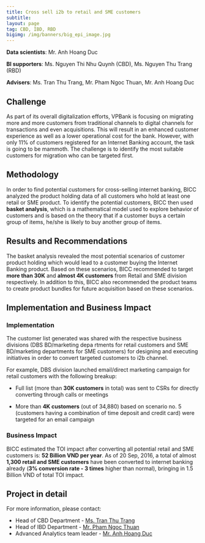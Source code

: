 ```yaml
---
title: Cross sell i2b to retail and SME customers
subtitle: 
layout: page
tag: CBD, IBD, RBD
bigimg: /img/banners/big_epi_image.jpg
---
```


**Data scientists**: Mr. Anh Hoang Duc

**BI supporters**: Ms. Nguyen Thi Nhu Quynh (CBD), Ms. Nguyen Thu Trang (RBD)

**Advisers**: Ms. Tran Thu Trang, Mr. Pham Ngoc Thuan, Mr. Anh Hoang Duc

## Challenge 

  As part of its overall digitalization efforts, VPBank is focusing on migrating 
  more and more customers from traditional channels to digital channels for transactions and even acquisitions. 
  This will result in an enhanced customer experience as well as a lower operational cost for the bank. 
  However, with only 11% of customers registered for an Internet Banking account, the task is going to be mammoth. 
  The challenge is to identify the most suitable customers for migration who can be targeted first.
  
  
  
## Methodology

  In order to find potential customers for cross-selling internet banking, 
  BICC analyzed the product holding data of all customers who hold at least one retail or SME product. 
  To identify the potential customers, 
  BICC then used **basket analysis**, which is a mathematical model used to explore behavior of customers and is based on the theory that 
  if a customer buys a certain group of items, 
  he/she is likely to buy another group of items.
  
  
  
  
## Results and Recommendations

The basket analysis revealed the most potential scenarios of customer product holding which would lead to a customer buying 
the Internet Banking product. 
Based on these scenarios, 
BICC recommended to target **more than 30K** and **almost 4K customers** from Retail and SME division respectively. 
In addition to this, BICC also recommended the product teams to create product bundles for future acquisition based on these scenarios.


## Implementation and Business Impact

### Implementation

  The  customer list generated was shared with the respective business divisions (DBS BD/marketing depa	rtments for retail customers and SME BD/marketing departments for SME customers) for designing and executing initiatives in order to convert targeted customers to i2b channel.
  
  For example, DBS division launched email/direct marketing campaign for retail customers with the following breakup:
  
* Full list (more than **30K customers** in total) was sent to CSRs for directly converting through calls or meetings 

* More than **4K customers** (out of 34,880) based on scenario no. 5 (customers having a combination of time deposit and credit card) were targeted for an email campaign

### Business Impact

BICC estimated the TOI impact after converting all potential retail and SME customers is: **52 Billion VND per year**. 
As of 20 Sep, 2016, a total of almost **1,300 retail and SME customers** have been converted to internet banking already 
(**3% conversion rate - 3 times** higher than normal), 
bringing in 1.5 Billion VND of total TOI impact.

## Project in detail

For more information, please contact:

- Head of CBD Department - [Ms. Tran Thu Trang](trangtt6@vpbank.com.vn)
- Head of IBD Department - [Mr. Pham Ngoc Thuan](thuanpn1@vpbank.com.vn)
- Advanced Analytics team leader - [Mr. Anh Hoang Duc](anhhd3@vpbank.com.vn)




